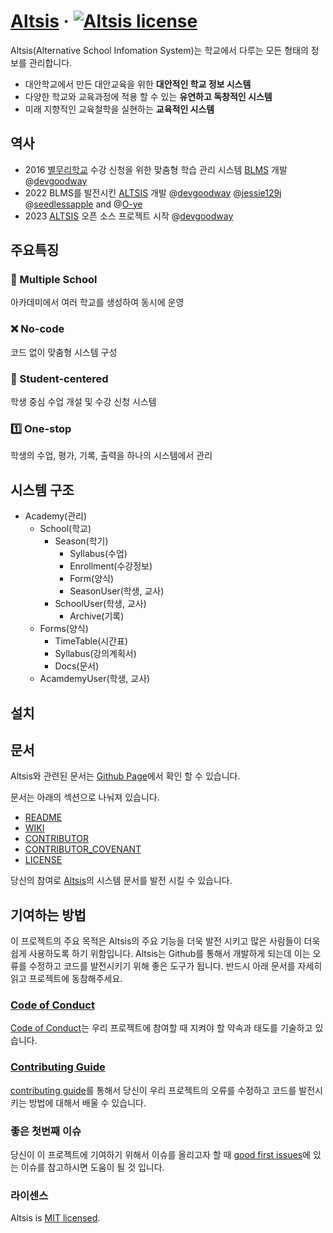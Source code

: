 # [Altsis](https://altsis.org/) &middot; [![Altsis license](https://img.shields.io/badge/license-MIT-blue.svg)](https://github.com/bmrdevteam/school-information-system/blob/62cbf4be719fe13160df48a08d495215c9cac272/LICENSE)

Altsis(Alternative School Infomation System)는 학교에서 다루는 모든 형태의 정보를 관리합니다. 

- 대안학교에서 만든 대안교육을 위한 **대안적인 학교 정보 시스템**
- 다양한 학교와 교육과정에 적용 할 수 있는 **유연하고 독창적인 시스템**
- 미래 지향적인 교육철학을 실현하는 **교육적인 시스템**

## 역사
- 2016 [별무리학교](http://bmrschool.net) 수강 신청을 위한 맞춤형 학습 관리 시스템 [BLMS](https://github.com/devgoodway/BLMS_OSV) 개발 @[devgoodway](https://github.com/devgoodway)
- 2022 BLMS를 발전시킨 [ALTSIS](https://github.com/bmrdevteam/school-information-system) 개발 @[devgoodway](https://github.com/devgoodway) @[jessie129j](https://github.com/jessie129j) @[seedlessapple](https://github.com/seedlessapple) and @[O-ye](https://github.com/O-ye)
- 2023 [ALTSIS](https://github.com/bmrdevteam/school-information-system) 오픈 소스 프로젝트 시작 @[devgoodway](https://github.com/devgoodway)

## 주요특징
### 🏫 Multiple School
아카데미에서 여러 학교를 생성하여 동시에 운영
### ❌ No-code
코드 없이 맞춤형 시스템 구성
### 🎒 Student-centered
학생 중심 수업 개설 및 수강 신청 시스템
### 1️⃣ One-stop
학생의 수업, 평가, 기록, 출력을 하나의 시스템에서 관리

## 시스템 구조
* Academy(관리)
    * School(학교)
        * Season(학기)
            * Syllabus(수업)
            * Enrollment(수강정보)
            * Form(양식)
            * SeasonUser(학생, 교사)
        * SchoolUser(학생, 교사)
            * Archive(기록)
    * Forms(양식)
        * TimeTable(시간표)
        * Syllabus(강의계획서)
        * Docs(문서)
    * AcamdemyUser(학생, 교사)

## 설치

## 문서

Altsis와 관련된 문서는 [Github Page](https://github.com/bmrdevteam/school-information-system)에서 확인 할 수 있습니다.

문서는 아래의 섹션으로 나눠져 있습니다.

* [README](https://github.com/bmrdevteam/school-information-system/blob/document/README.md)
* [WIKI](https://github.com/bmrdevteam/school-information-system/wiki)
* [CONTRIBUTOR](https://github.com/bmrdevteam/school-information-system/blob/document/CONTRIBUTOR.md)
* [CONTRIBUTOR_COVENANT](https://github.com/bmrdevteam/school-information-system/blob/document/CONTRIBUTOR_COVENANT.md)
* [LICENSE](https://github.com/bmrdevteam/school-information-system/blob/document/LISENCE)
  
당신의 참여로  [Altsis](https://github.com/bmrdevteam/school-information-system)의 시스템 문서를 발전 시킬 수 있습니다.

## 기여하는 방법

이 프로젝트의 주요 목적은 Altsis의 주요 기능을 더욱 발전 시키고 많은 사람들이 더욱 쉽게 사용하도록 하기 위함입니다. Altsis는 Github를 통해서 개발하게 되는데 이는 오류를 수정하고 코드를 발전시키기 위해 좋은 도구가 됩니다. 반드시 아래 문서를 자세히 읽고 프로젝트에 동참해주세요.

### [Code of Conduct](https://github.com/bmrdevteam/school-information-system/blob/document/CONTRIBUTOR_COVENANT.md)

[Code of Conduct](https://github.com/bmrdevteam/school-information-system/blob/document/CONTRIBUTOR_COVENANT.md)는 우리 프로젝트에 참여할 때 지켜야 할 약속과 태도를 기술하고 있습니다.

### [Contributing Guide](https://github.com/bmrdevteam/school-information-system/blob/0b4c0ce6552edb88e53053553e352b19c87482b7/CONTRIBUTING.md)

[contributing guide](https://reactjs.org/docs/how-to-contribute.html)를 통해서 당신이 우리 프로젝트의 오류를 수정하고 코드를 발전시키는 방법에 대해서 배울 수 있습니다.

### 좋은 첫번째 이슈

당신이 이 프로젝트에 기여하기 위해서 이슈를 올리고자 할 때 [good first issues](https://github.com/bmrdevteam/school-information-system/good%20first%20issue)에 있는 이슈를 참고하시면 도움이 될 것 입니다.

### 라이센스

Altsis is [MIT licensed](./LICENSE).
